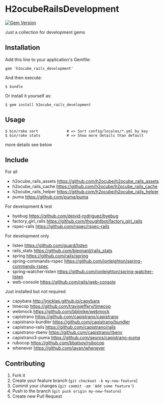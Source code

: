 # H2ocubeRailsDevelopment

[![Gem Version](https://badge.fury.io/rb/h2ocube_rails_development.png)](http://badge.fury.io/rb/h2ocube_rails_development)

Just a collection for development gems

## Installation

Add this line to your application's Gemfile:

    gem 'h2ocube_rails_development'

And then execute:

    $ bundle

Or install it yourself as:

    $ gem install h2ocube_rails_development

## Usage

    $ bin/rake sort             # => Sort config/locales/*.yml by key
    $ bin/rake stats            # => Show more details than default

more details see below

## Include

For all

* h2ocube_rails_assets https://github.com/h2ocube/h2ocube_rails_assets
* h2ocube_rails_cache https://github.com/h2ocube/h2ocube_rails_cache
* h2ocube_rails_helper https://github.com/h2ocube/h2ocube_rails_helper
* puma https://github.com/puma/puma

For development & test

* byebug https://github.com/deivid-rodriguez/byebug
* factory_girl_rails https://github.com/thoughtbot/factory_girl_rails
* rspec-rails https://github.com/rspec/rspec-rails

For development only

* listen https://github.com/guard/listen
* rails_stats https://github.com/bleonard/rails_stats
* spring https://github.com/rails/spring
* spring-commands-rspec https://github.com/jonleighton/spring-commands-rspec
* spring-watcher-listen https://github.com/jonleighton/spring-watcher-listen
* web-console https://github.com/rails/web-console

Just installed but not required

* capybara http://jnicklas.github.io/capybara
* timecop https://github.com/travisjeffery/timecop
* webmock https://github.com/bblimke/webmock
* capistrano https://github.com/capistrano/capistrano
* capistrano-bundler https://github.com/capistrano/bundler
* capistrano-rails https://github.com/capistrano/rails
* capistrano-rbenv https://github.com/capistrano/rbenv
* capistrano3-puma https://github.com/seuros/capistrano-puma
* rubocop https://github.com/bbatsov/rubocop
* whenever https://github.com/javan/whenever

## Contributing

1. Fork it
2. Create your feature branch (`git checkout -b my-new-feature`)
3. Commit your changes (`git commit -am 'Add some feature'`)
4. Push to the branch (`git push origin my-new-feature`)
5. Create new Pull Request
